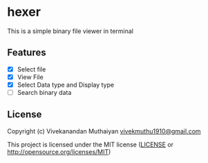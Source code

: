 # hexer

This is a simple binary file viewer in terminal

## Features
- [x] Select file
- [x] View File
- [x] Select Data type and Display type
- [ ] Search binary data

## License

Copyright (c) Vivekanandan Muthaiyan <vivekmuthu1910@gmail.com>

This project is licensed under the MIT license ([LICENSE] or <http://opensource.org/licenses/MIT>)

[LICENSE]: ./LICENSE
